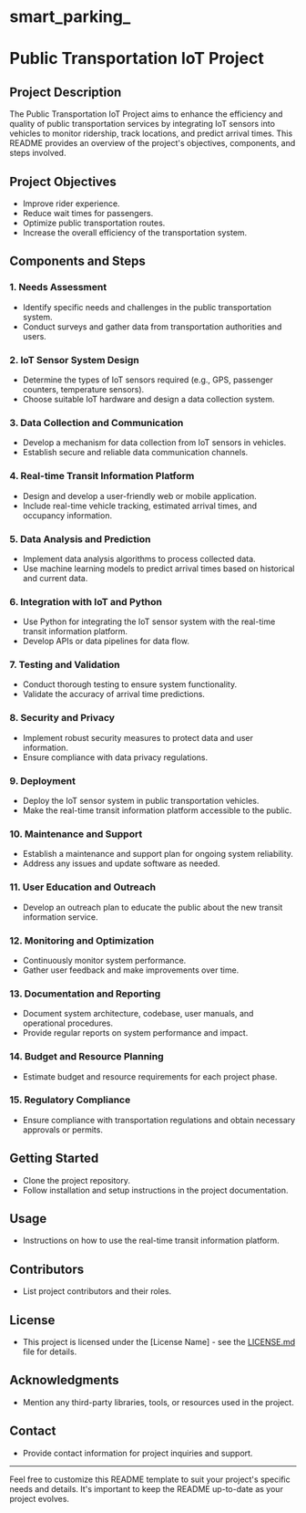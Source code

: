# smart_parking_

# Public Transportation IoT Project

## Project Description
The Public Transportation IoT Project aims to enhance the efficiency and quality of public transportation services by integrating IoT sensors into vehicles to monitor ridership, track locations, and predict arrival times. This README provides an overview of the project's objectives, components, and steps involved.

## Project Objectives
- Improve rider experience.
- Reduce wait times for passengers.
- Optimize public transportation routes.
- Increase the overall efficiency of the transportation system.

## Components and Steps

### 1. Needs Assessment
- Identify specific needs and challenges in the public transportation system.
- Conduct surveys and gather data from transportation authorities and users.

### 2. IoT Sensor System Design
- Determine the types of IoT sensors required (e.g., GPS, passenger counters, temperature sensors).
- Choose suitable IoT hardware and design a data collection system.

### 3. Data Collection and Communication
- Develop a mechanism for data collection from IoT sensors in vehicles.
- Establish secure and reliable data communication channels.

### 4. Real-time Transit Information Platform
- Design and develop a user-friendly web or mobile application.
- Include real-time vehicle tracking, estimated arrival times, and occupancy information.

### 5. Data Analysis and Prediction
- Implement data analysis algorithms to process collected data.
- Use machine learning models to predict arrival times based on historical and current data.

### 6. Integration with IoT and Python
- Use Python for integrating the IoT sensor system with the real-time transit information platform.
- Develop APIs or data pipelines for data flow.

### 7. Testing and Validation
- Conduct thorough testing to ensure system functionality.
- Validate the accuracy of arrival time predictions.

### 8. Security and Privacy
- Implement robust security measures to protect data and user information.
- Ensure compliance with data privacy regulations.

### 9. Deployment
- Deploy the IoT sensor system in public transportation vehicles.
- Make the real-time transit information platform accessible to the public.

### 10. Maintenance and Support
- Establish a maintenance and support plan for ongoing system reliability.
- Address any issues and update software as needed.

### 11. User Education and Outreach
- Develop an outreach plan to educate the public about the new transit information service.

### 12. Monitoring and Optimization
- Continuously monitor system performance.
- Gather user feedback and make improvements over time.

### 13. Documentation and Reporting
- Document system architecture, codebase, user manuals, and operational procedures.
- Provide regular reports on system performance and impact.

### 14. Budget and Resource Planning
- Estimate budget and resource requirements for each project phase.

### 15. Regulatory Compliance
- Ensure compliance with transportation regulations and obtain necessary approvals or permits.

## Getting Started
- Clone the project repository.
- Follow installation and setup instructions in the project documentation.

## Usage
- Instructions on how to use the real-time transit information platform.

## Contributors
- List project contributors and their roles.

## License
- This project is licensed under the [License Name] - see the [LICENSE.md](LICENSE.md) file for details.

## Acknowledgments
- Mention any third-party libraries, tools, or resources used in the project.

## Contact
- Provide contact information for project inquiries and support.

---

Feel free to customize this README template to suit your project's specific needs and details. It's important to keep the README up-to-date as your project evolves.
